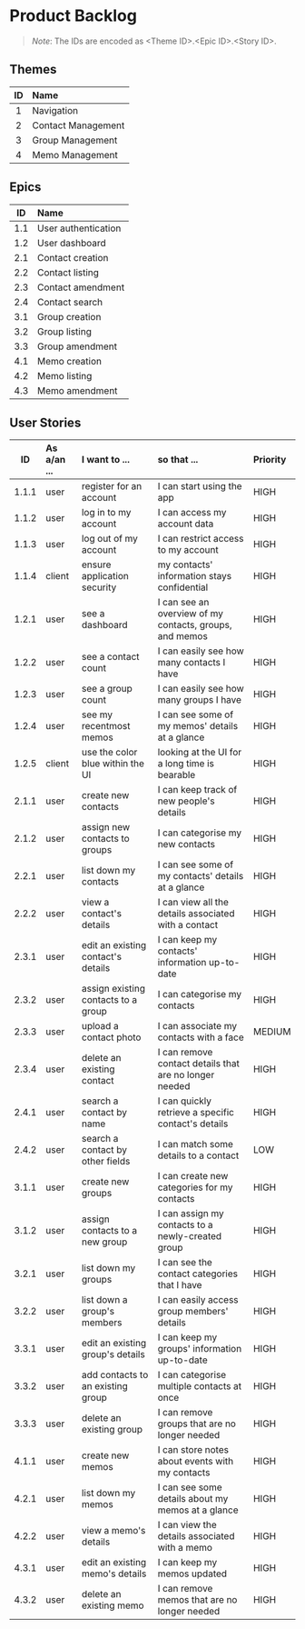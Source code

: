 # Product Backlog

> *Note*: The IDs are encoded as \<Theme ID\>.\<Epic ID\>.\<Story ID\>.

## Themes

|  ID   | Name                |
| :---: | :------------------ |
|   1   | Navigation          |
|   2   | Contact Management  |
|   3   | Group Management    |
|   4   | Memo Management     |


## Epics

|  ID   | Name                |
| :---: | :------------------ |
|  1.1  | User authentication |
|  1.2  | User dashboard      |
|  2.1  | Contact creation    |
|  2.2  | Contact listing     |
|  2.3  | Contact amendment   |
|  2.4  | Contact search      |
|  3.1  | Group creation      |
|  3.2  | Group listing       |
|  3.3  | Group amendment     |
|  4.1  | Memo creation       |
|  4.2  | Memo listing        |
|  4.3  | Memo amendment      |

## User Stories

|  ID   | As a/an ... | I want to ...                       | so that ...                                             | Priority |
| :---: | :---------- | :---------------------------------- | :------------------------------------------------------ | :------- |
| 1.1.1 | user        | register for an account             | I can start using the app                               | HIGH     |
| 1.1.2 | user        | log in to my account                | I can access my account data                            | HIGH     |
| 1.1.3 | user        | log out of my account               | I can restrict access to my account                     | HIGH     |
| 1.1.4 | client      | ensure application security         | my contacts' information stays confidential             | HIGH     |
| 1.2.1 | user        | see a dashboard                     | I can see an overview of my contacts, groups, and memos | HIGH     |
| 1.2.2 | user        | see a contact count                 | I can easily see how many contacts I have               | HIGH     |
| 1.2.3 | user        | see a group count                   | I can easily see how many groups I have                 | HIGH     |
| 1.2.4 | user        | see my recentmost memos             | I can see some of my memos' details at a glance         | HIGH     |
| 1.2.5 | client      | use the color blue within the UI    | looking at the UI for a long time is bearable           | HIGH     |
| 2.1.1 | user        | create new contacts                 | I can keep track of new people's details                | HIGH     |
| 2.1.2 | user        | assign new contacts to groups       | I can categorise my new contacts                        | HIGH     |
| 2.2.1 | user        | list down my contacts               | I can see some of my contacts' details at a glance      | HIGH     |
| 2.2.2 | user        | view a contact's details            | I can view all the details associated with a contact    | HIGH     |
| 2.3.1 | user        | edit an existing contact's details  | I can keep my contacts' information up-to-date          | HIGH     |
| 2.3.2 | user        | assign existing contacts to a group | I can categorise my contacts                            | HIGH     |
| 2.3.3 | user        | upload a contact photo              | I can associate my contacts with a face                 | MEDIUM   |
| 2.3.4 | user        | delete an existing contact          | I can remove contact details that are no longer needed  | HIGH     |
| 2.4.1 | user        | search a contact by name            | I can quickly retrieve a specific contact's details     | HIGH     |
| 2.4.2 | user        | search a contact by other fields    | I can match some details to a contact                   | LOW      |
| 3.1.1 | user        | create new groups                   | I can create new categories for my contacts             | HIGH     |
| 3.1.2 | user        | assign contacts to a new group      | I can assign my contacts to a newly-created group       | HIGH     |
| 3.2.1 | user        | list down my groups                 | I can see the contact categories that I have            | HIGH     |
| 3.2.2 | user        | list down a group's members         | I can easily access group members' details              | HIGH     |
| 3.3.1 | user        | edit an existing group's details    | I can keep my groups' information up-to-date            | HIGH     |
| 3.3.2 | user        | add contacts to an existing group   | I can categorise multiple contacts at once              | HIGH     |
| 3.3.3 | user        | delete an existing group            | I can remove groups that are no longer needed           | HIGH     |
| 4.1.1 | user        | create new memos                    | I can store notes about events with my contacts         | HIGH     |
| 4.2.1 | user        | list down my memos                  | I can see some details about my memos at a glance       | HIGH     |
| 4.2.2 | user        | view a memo's details               | I can view the details associated with a memo           | HIGH     |
| 4.3.1 | user        | edit an existing memo's details     | I can keep my memos updated                             | HIGH     |
| 4.3.2 | user        | delete an existing memo             | I can remove memos that are no longer needed            | HIGH     |
